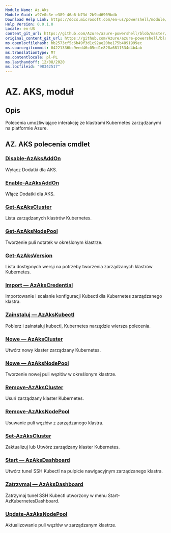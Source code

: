```yaml
---
Module Name: Az.Aks
Module Guid: a97e0c3e-e389-46a6-b73d-2b9bd6909bdb
Download Help Link: https://docs.microsoft.com/en-us/powershell/module/az.aks
Help Version: 0.0.1.0
Locale: en-US
content_git_url: https://github.com/Azure/azure-powershell/blob/master/src/Aks/Aks/help/Az.Aks.md
original_content_git_url: https://github.com/Azure/azure-powershell/blob/master/src/Aks/Aks/help/Az.Aks.md
ms.openlocfilehash: bb2573cf5c6b49f3d1c92ae20be175b4891999ec
ms.sourcegitcommit: 04221336bc9eed46c05ed1e828a6811534d4b4ab
ms.translationtype: MT
ms.contentlocale: pl-PL
ms.lasthandoff: 12/08/2020
ms.locfileid: "98342517"
---
```

# AZ. AKS, moduł
## Opis
Polecenia umożliwiające interakcję ze klastrami Kubernetes zarządzanymi na platformie Azure.

## AZ. AKS polecenia cmdlet
### [Disable-AzAksAddOn](Disable-AzAksAddOn.md)
Wyłącz Dodatki dla AKS.

### [Enable-AzAksAddOn](Enable-AzAksAddOn.md)
Włącz Dodatki dla AKS.

### [Get-AzAksCluster](Get-AzAksCluster.md)
Lista zarządzanych klastrów Kubernetes.

### [Get-AzAksNodePool](Get-AzAksNodePool.md)
Tworzenie puli notatek w określonym klastrze.

### [Get-AzAksVersion](Get-AzAksVersion.md)
Lista dostępnych wersji na potrzeby tworzenia zarządzanych klastrów Kubernetes.

### [Import — AzAksCredential](Import-AzAksCredential.md)
Importowanie i scalanie konfiguracji Kubectl dla Kubernetes zarządzanego klastra.

### [Zainstaluj — AzAksKubectl](Install-AzAksKubectl.md)
Pobierz i zainstaluj kubectl, Kubernetes narzędzie wiersza polecenia.

### [Nowe — AzAksCluster](New-AzAksCluster.md)
Utwórz nowy klaster zarządzany Kubernetes.

### [Nowe — AzAksNodePool](New-AzAksNodePool.md)
Tworzenie nowej puli węzłów w określonym klastrze.

### [Remove-AzAksCluster](Remove-AzAksCluster.md)
Usuń zarządzany klaster Kubernetes.

### [Remove-AzAksNodePool](Remove-AzAksNodePool.md)
Usuwanie puli węzłów z zarządzanego klastra.

### [Set-AzAksCluster](Set-AzAksCluster.md)
Zaktualizuj lub Utwórz zarządzany klaster Kubernetes.

### [Start — AzAksDashboard](Start-AzAksDashboard.md)
Utwórz tunel SSH Kubectl na pulpicie nawigacyjnym zarządzanego klastra.

### [Zatrzymaj — AzAksDashboard](Stop-AzAksDashboard.md)
Zatrzymaj tunel SSH Kubectl utworzony w menu Start-AzKubernetesDashboard.

### [Update-AzAksNodePool](Update-AzAksNodePool.md)
Aktualizowanie puli węzłów w zarządzanym klastrze.

